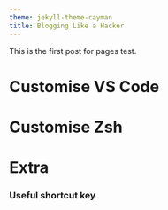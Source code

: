 ```yaml
---
theme: jekyll-theme-cayman
title: Blogging Like a Hacker
---
```


This is the first post for pages test.


# Customise VS Code

# Customise Zsh

# Extra
### Useful shortcut key
